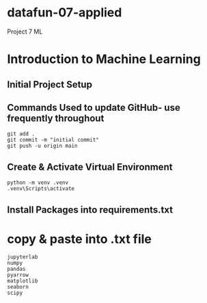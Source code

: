 # datafun-07-applied
Project 7 ML
# Introduction to Machine Learning

## Initial Project Setup
## Commands Used to update GitHub- use frequently throughout

```
git add .
git commit -m "initial commit"
git push -u origin main
```
## Create & Activate Virtual Environment

```
python -m venv .venv
.venv\Scripts\activate
```
## Install Packages into requirements.txt
# copy & paste into .txt file
```
jupyterlab
numpy
pandas
pyarrow
matplotlib
seaborn
scipy

```

